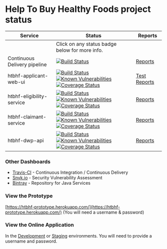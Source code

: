 # Help To Buy Healthy Foods project status

| Service | Status | Reports |
|---------|--------|---------|
| | Click on any status badge below for more info. | |
| Continuous Delivery pipeline | [![Build Status](https://travis-ci.com/DepartmentOfHealth-htbhf/htbhf-continous-delivery.svg?branch=master)](https://travis-ci.com/DepartmentOfHealth-htbhf/htbhf-continous-delivery) | [Reports](https://departmentofhealth-htbhf.github.io/htbhf-continous-delivery/docs/index.html) |
| htbhf-applicant-web-ui | [![Build Status](https://travis-ci.com/DepartmentOfHealth-htbhf/htbhf-applicant-web-ui.svg?branch=master)](https://travis-ci.com/DepartmentOfHealth-htbhf/htbhf-applicant-web-ui) [![Known Vulnerabilities](https://snyk.io/test/github/DepartmentOfHealth-htbhf/htbhf-applicant-web-ui/badge.svg?targetFile=package.json)](https://snyk.io/test/github/DepartmentOfHealth-htbhf/htbhf-applicant-web-ui?targetFile=package.json) [![Coverage Status](https://codecov.io/gh/DepartmentOfHealth-htbhf/htbhf-applicant-web-ui/branch/master/graph/badge.svg)](https://codecov.io/gh/DepartmentOfHealth-htbhf/htbhf-applicant-web-ui) | [Test Reports](https://departmentofhealth-htbhf.github.io/htbhf-applicant-web-ui/) |
| htbhf-eligibility-service | [![Build Status](https://img.shields.io/travis/com/DepartmentOfHealth-htbhf/htbhf-eligibility-service/master.svg)](https://travis-ci.com/DepartmentOfHealth-htbhf/htbhf-eligibility-service) [![Known Vulnerabilities](https://snyk.io/test/github/DepartmentOfHealth-htbhf/htbhf-eligibility-service/badge.svg?targetFile=build.gradle)](https://snyk.io/test/github/DepartmentOfHealth-htbhf/htbhf-eligibility-service?targetFile=build.gradle) [![Coverage Status](https://codecov.io/gh/DepartmentOfHealth-htbhf/htbhf-eligibility-service/branch/master/graph/badge.svg)](https://codecov.io/gh/DepartmentOfHealth-htbhf/htbhf-eligibility-service) | [Reports](https://departmentofhealth-htbhf.github.io/htbhf-eligibility-service/) |
| htbhf-claimant-service | [![Build Status](https://img.shields.io/travis/com/DepartmentOfHealth-htbhf/htbhf-claimant-service/master.svg)](https://travis-ci.com/DepartmentOfHealth-htbhf/htbhf-claimant-service) [![Known Vulnerabilities](https://snyk.io/test/github/DepartmentOfHealth-htbhf/htbhf-claimant-service/badge.svg?targetFile=build.gradle)](https://snyk.io/test/github/DepartmentOfHealth-htbhf/htbhf-claimant-service?targetFile=build.gradle) [![Coverage Status](https://codecov.io/gh/DepartmentOfHealth-htbhf/htbhf-claimant-service/branch/master/graph/badge.svg)](https://codecov.io/gh/DepartmentOfHealth-htbhf/htbhf-claimant-service) | [Reports](https://departmentofhealth-htbhf.github.io/htbhf-claimant-service/) |
| htbhf-dwp-api | [![Build Status](https://img.shields.io/travis/com/DepartmentOfHealth-htbhf/htbhf-dwp-api/master.svg)](https://travis-ci.com/DepartmentOfHealth-htbhf/htbhf-dwp-api) [![Known Vulnerabilities](https://snyk.io/test/github/DepartmentOfHealth-htbhf/htbhf-dwp-api/badge.svg?targetFile=build.gradle)](https://snyk.io/test/github/DepartmentOfHealth-htbhf/htbhf-dwp-api?targetFile=build.gradle) [![Coverage Status](https://codecov.io/gh/DepartmentOfHealth-htbhf/htbhf-dwp-api/branch/master/graph/badge.svg)](https://codecov.io/gh/DepartmentOfHealth-htbhf/htbhf-dwp-api) | [Reports](https://departmentofhealth-htbhf.github.io/htbhf-dwp-api/) |

### Other Dashboards
- [Travis-CI](https://travis-ci.com/DepartmentOfHealth-htbhf/) - Continuous Integration / Continuous Delivery
- [Snyk.io](https://app.snyk.io/org/departmentofhealth-htbhf/projects/) - Security Vulnerability Assessment
- [Bintray](https://bintray.com/departmentofhealth-htbhf/maven) - Repository for Java Services

### View the Prototype
[https://htbhf-prototype.herokuapp.com/](https://htbhf-prototype.herokuapp.com/) (You will need a username & password)

### View the Online Application
In the [Development](https://help-to-buy-healthy-foods-development.london.cloudapps.digital/) or [Staging](https://help-to-buy-healthy-foods-staging.london.cloudapps.digital/) environments. You will need to provide a username and password.
